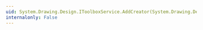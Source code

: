 ```yaml
---
uid: System.Drawing.Design.IToolboxService.AddCreator(System.Drawing.Design.ToolboxItemCreatorCallback,System.String,System.ComponentModel.Design.IDesignerHost)
internalonly: False
---
```

